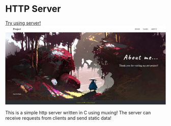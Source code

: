 # HTTP Server
[Try using server!](http://fetisoff.herokuapp.com) ![GitHub Logo](wwwroot/statics/images/logo.png)

This is a simple http server written in C using muxing!
The server can receive requests from clients and send static data!
